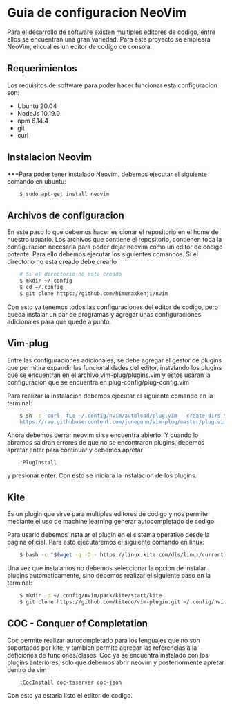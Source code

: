 # Guia de configuracion NeoVim

Para el desarrollo de software existen multiples editores de codigo, entre ellos se 
encuentran una gran variedad. Para este proyecto se empleara NeoVim, el cual es un
editor de codigo de consola.

## Requerimientos
Los requisitos de software para poder hacer funcionar esta configuracion son:

* Ubuntu 20.04
* NodeJs 10.19.0
* npm 6.14.4
* git
* curl

## Instalacion Neovim
***Para poder tener instalado Neovim, debemos ejecutar el siguiente comando en ubuntu:

```bash 
	$ sudo apt-get install neovim
```

## Archivos de configuracion
En este paso lo que debemos hacer es clonar el repositorio en el home de nuestro usuario.
Los archivos que contiene el repositorio, contienen toda la configuracion necesaria
para poder dejar neovim como un editor de codigo potente. Para ello debemos ejecutar
los siguientes comandos.
Si el directorio no esta creado debe crearlo 
```bash
	# Si el directorio no esta creado
	$ mkdir ~/.config
	$ cd ~/.config
	$ git clone https://github.com/himuraxkenji/nvim
```

Con esto ya tenemos todos las configuraciones del editor de codigo, pero queda instalar 
un par de programas y agregar unas configuraciones adicionales para que quede a punto.

## Vim-plug
Entre las configuraciones adicionales, se debe agregar el gestor de plugins que permitira
expandir las funcionalidades del editor, instalando los plugins que se encuentran en el 
archivo vim-plug/plugins.vim y estos usaran la configuracion que se encuentra en plug-config/plug-config.vim

Para realizar la instalacion debemos ejecutar el siguiente comando en la terminal:

```bash
	$ sh -c 'curl -fLo ~/.config/nvim/autoload/plug.vim --create-dirs \
	https://raw.githubusercontent.com/junegunn/vim-plug/master/plug.vim'
```

Ahora debemos cerrar neovim si se encuentra abierto. Y cuando lo abramos saldran errores
de que no se encontraron plugins, debemos apretar enter para continuar y debemos apretar

```
	:PlugInstall
```
y presionar enter. Con  esto se iniciara la instalacion de los plugins.


## Kite

Es un plugin que sirve para multiples editores de codigo y nos permite 
mediante el uso de machine learning generar autocompletado de codigo.

Para usarlo debemos instalar el plugin en el sistema operativo desde la 
pagina oficial. Para esto ejecutaremos el siguiente comando en linux:

```bash
	$ bash -c "$(wget -q -O - https://linux.kite.com/dls/linux/current)" 
```
Una vez que instalamos no debemos seleccionar la opcion de instalar 
plugins automaticamente, sino debemos realizar el siguiente paso en la 
terminal:

```bash
	$ mkdir -p ~/.config/nvim/pack/kite/start/kite
	$ git clone https://github.com/kiteco/vim-plugin.git ~/.config/nvim/pack/kite/start/kite/
```

## COC - Conquer of Completation
Coc permite realizar autocompletado para los lenguajes que no son soportados por 
kite, y tambien permite agregar las referencias a la deficiones de funciones/clases.
Coc ya se encuentra instalado con los plugins anteriores, solo que debemos abrir 
neovim y posteriormente apretar dentro de vim 


```bash
	:CocInstall coc-tsserver coc-json
```
Con esto ya estaria listo el editor de codigo.
